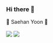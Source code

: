 ### Hi there 👋
🐷 Saehan Yoon 🐷
</br>
</br>
<img src="https://img.shields.io/badge/GitHurb-181717?style=flat-square&logo=GitHurb&logoColor=gold"/>
<img src="https://img.shields.io/badge/GitKraken-179287?style=flat-square&logo=GitKraken&logoColor=white"/>
<!--
**ovelute53/ovelute53** is a ✨ _special_ ✨ repository because its `README.md` (this file) appears on your GitHub profile.

Here are some ideas to get you started:

- 🔭 I’m currently working on ...
- 🌱 I’m currently learning ...
- 👯 I’m looking to collaborate on ...
- 🤔 I’m looking for help with ...
- 💬 Ask me about ...
- 📫 How to reach me: ...
- 😄 Pronouns: ...
- ⚡ Fun fact: ...
-->
